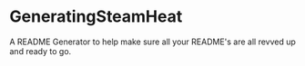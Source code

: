 # GeneratingSteamHeat
A README Generator to help make sure all your README's are all revved up and ready to go.
